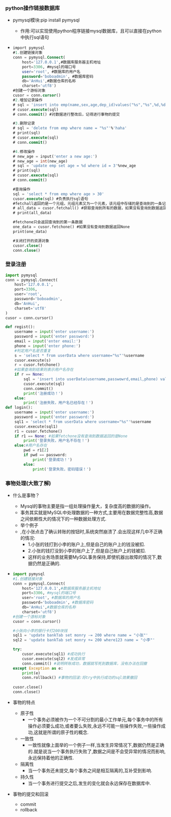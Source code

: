 ### python操作链接数据库

- pymysql模块:pip install pymysql

  - 作用:可以实现使用python程序链接mysql数据库，且可以直接在python中执行sql语句

- ```sql
  import pymysql
  #1.创建链接对象
  conn = pymysql.Connect(
      host='127.0.0.1',#数据库服务器主机地址
      port=3306, #mysql的端口号
      user='root', #数据库的用户名
      password='boboadmin', #数据库密码
      db='AnHui',#数据仓库的名称
      charset='utf8')
  #创建一个游标对象
  cusor = conn.cursor()
  #2.增加记录操作
  # sql = 'insert into emp(name,sex,age,dep_id)values("%s","%s",%d,%d)'%('haha','female',20,200)
  # cusor.execute(sql)
  # conn.commit() #对数据进行整改后，记得进行事物的提交
  
  #3.删除记录
  # sql = 'delete from emp where name = "%s"'%'haha'
  # print(sql)
  # cusor.execute(sql)
  # conn.commit()
  
  #4.修改操作
  # new_age = input('enter a new age:')
  # new_age = int(new_age)
  # sql = 'update emp set age = %d where id = 3'%new_age
  # print(sql)
  # cusor.execute(sql)
  # conn.commit()
  
  #查询操作
  sql = 'select * from emp where age > 30'
  cusor.execute(sql) #负责执行sql语句
  #fetchall返回的是一个元组，元组元素又为一个元素，该元组中存储的是查询到的一条记录
  # all_data = cusor.fetchall() #获取查询到所有的数据，如果没有查询到数据返回一个空元组
  # print(all_data)
  
  #fetchone只会返回查询到的第一条数据
  one_data = cusor.fetchone() #如果没有查询到数据返回None
  print(one_data)
  
  #关闭打开的资源对象
  cusor.close()
  conn.close()
  
  ```


### 登录注册

```python
import pymysql
conn = pymysql.Connect(
    host='127.0.0.1',
    port=3306,
    user='root',
    password='boboadmin',
    db='AnHui',
    charset='utf8'
)
cusor = conn.cursor()

def regist():
    username = input('enter username:')
    password = input('enter password:')
    email = input('enter email:')
    phone = input('enter phone:')
    #判定用户名是否重复
    s = 'select * from userData where username="%s"'%username
    cusor.execute(s)
    r = cusor.fetchone()
    #如果查询到结果则表示用户名存在
    if r == None:
        sql = 'insert into userData(username,passwowrd,email,phone) values("%s","%s","%s","%s")'%(username,password,email,phone)
        cusor.execute(sql)
        conn.commit()
        print('注册成功！')
    else:
        print('注册失败，用户名已经存在！')
def login():
    username = input('enter username:')
    password = input('enter password:')
    sql1 = 'select * from userData where username="%s"'%username
    cusor.execute(sql1)
    r1 = cusor.fetchone()
    if r1 == None: #如果fetchone没有查询到数据返回的是None
        print('登录失败，用户名不存在！')
    else:#用户名存在
        pwd = r1[2]
        if pwd == password:
            print('登录成功！')
        else:
            print('登录失败，密码错误！')

```

### 事物处理(大致了解)

- 什么是事物？
  - Mysql的事物主要是指一组处理操作量大，复杂度高的数据的操作。
  - 事务其实就是MySQL中处理数据的一种方式,主要用在数据完整性高,数据之间依赖性大的情况下的一种数据处理方式.
  - 举个例子
  - ,在小张点击了确认转账的按钮时,系统突然崩溃了.会出现这样几中不正确的情况:
    - 1.小张的钱打到小李的账户上,但是自己的账户上的钱没被扣.
    - 2.小张的钱打没到小李的账户上了,但是自己账户上的钱被扣.
    - 这样的业务场景就需要MySQL事务保持,即使机器出故障的情况下,数据仍然是正确的.
  
- ```python
  import pymysql
  #1.创建链接对象
  conn = pymysql.Connect(
      host='127.0.0.1',#数据库服务器主机地址
      port=3306, #mysql的端口号
      user='root', #数据库的用户名
      password='boboadmin', #数据库密码
      db='AnHui',#数据仓库的名称
      charset='utf8')
  #创建一个游标对象
  cusor = conn.cursor()
  
  #小张向小李的银行卡打200块钱
  sql1 = 'update bankTab set monry -= 200 where name = "小张"'
  sql2 = 'update bankTab set monry += 200 where123 name = "小李"'
  
  try:
      cusor.execute(sql1) #成功执行
      cusor.execute(sql2) #发成异常
      conn.commit() #说明转账成功，数据就写死到数据库，没有办法在回撤
  except Exception as e:
      print(e)
      conn.rollback() #事物的回滚:将try中执行成功的sql效果撤回
      
  cusor.close()
  conn.close()
  ```
  
  
  
- 事物的特点
  
  - 原子性
    - 一个事务必须被作为一个不可分割的最小工作单元,每个事务中的所有操作必须要么成功,或者要么失败,永远不可能一些操作失败,一些操作成功,这就是所谓的原子性的概念.
  - 一致性
    - 一致性就像上面举的一个例子一样,当发生异常情况下,数据仍然是正确的.就是说当一个事务执行失败了,数据之间是不会受异常的情况而影响,永远保持着他的正确性.
  - 隔离性
    - 当一个事务还未提交,每个事务之间是相互隔离的,互补受到影响.
  - 持久性
    - 当一个事务进行提交之后,发生的变化就会永远保存在数据库中.
  
- 事物的提交和回滚
  - commit
  - rollback


